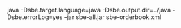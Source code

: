 java  -Dsbe.target.language=java -Dsbe.output.dir=../java -Dsbe.errorLog=yes -jar sbe-all.jar sbe-orderbook.xml